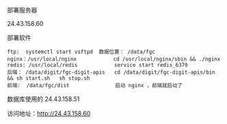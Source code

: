 部署服务器

24.43.158.60

部署软件

```
ftp:  systemctl start vsftpd  数据位置： /data/fgc
nginx：/usr/local/nginx            cd /usr/local/nginx/sbin && ./nginx
redis: /usr/local/redis            service start redis_6379
后端： /data/digit/fgc-digit-apis   cd /data/digit/fgc-digit-apis/bin && sh start.sh   sh stop.sh
前端:  /data/fgc/dist               启动 nginx ，前端就启动了
```

数据库使用的 24.43.158.51

访问地址：http://24.43.158.60
